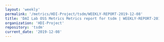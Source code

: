 ```yaml
---
layout: 'weekly'
permalink: '/metrics/HDI-Project/tsdm/WEEKLY-REPORT-2019-12-08'
title: 'DAI Lab OSS Metrics Metrics report for tsdm | WEEKLY-REPORT-2019-12-08'
organization: 'HDI-Project'
repository: 'tsdm'
current_date: '2019-12-08'
---
```

